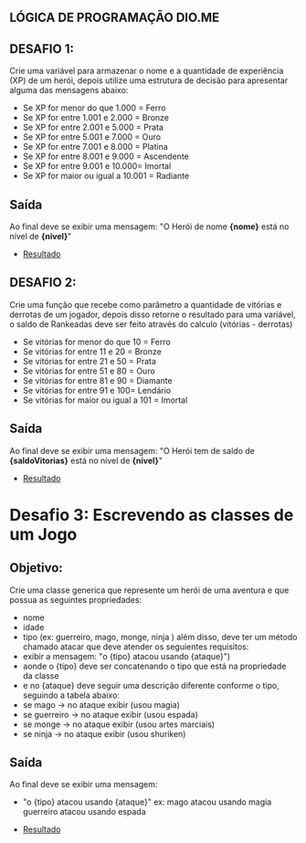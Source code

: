 ﻿## LÓGICA DE PROGRAMAÇÃO DIO.ME  
## DESAFIO 1: 
Crie uma variável para armazenar o nome e a quantidade de experiência (XP) de um herói, depois utilize uma estrutura de decisão para apresentar alguma das mensagens abaixo:
- Se XP for menor do que 1.000 = Ferro
- Se XP for entre 1.001 e 2.000 = Bronze
- Se XP for entre 2.001 e 5.000 = Prata
- Se XP for entre 5.001 e 7.000 = Ouro
- Se XP for entre 7.001 e 8.000 = Platina
- Se XP for entre 8.001 e 9.000 = Ascendente
- Se XP for entre 9.001 e 10.000= Imortal
- Se XP for maior ou igual a 10.001 = Radiante
## Saída
Ao final deve se exibir uma mensagem: "O Herói de nome **{nome}** está no nível de **{nivel}**"
* [Resultado](https://github.com/rmluisx/hero_journey/blob/main/index.js)

## DESAFIO 2:
Crie uma função que recebe como parâmetro a quantidade de vitórias e derrotas de um jogador, depois disso retorne o resultado para uma variável, o saldo de Rankeadas deve ser feito através do calculo (vitórias - derrotas)
- Se vitórias for menor do que 10 = Ferro
- Se vitórias for entre 11 e 20 = Bronze
- Se vitórias for entre 21 e 50 = Prata
- Se vitórias for entre 51 e 80 = Ouro
- Se vitórias for entre 81 e 90 = Diamante
- Se vitórias for entre 91 e 100= Lendário
- Se vitórias for maior ou igual a 101 = Imortal
## Saída
Ao final deve se exibir uma mensagem: "O Herói tem de saldo de **{saldoVitorias}** está no nível de **{nivel}**"
* [Resultado](https://github.com/rmluisx/hero_journey/blob/main/desafio2.js)

# Desafio 3: Escrevendo as classes de um Jogo
## Objetivo:
Crie uma classe generica que represente um herói de uma aventura e que possua as seguintes propriedades:
- nome
- idade
- tipo (ex: guerreiro, mago, monge, ninja )
além disso, deve ter um método chamado atacar que deve atender os seguientes requisitos:
- exibir a mensagem: "o {tipo} atacou usando {ataque}")
- aonde o {tipo} deve ser concatenando o tipo que está na propriedade da classe
- e no {ataque} deve seguir uma descrição diferente conforme o tipo, seguindo a tabela abaixo:
- se mago -> no ataque exibir (usou magia)
- se guerreiro -> no ataque exibir (usou espada)
- se monge -> no ataque exibir (usou artes marciais)
- se ninja -> no ataque exibir (usou shuriken)
## Saída
Ao final deve se exibir uma mensagem:
- "o {tipo} atacou usando {ataque}"
  ex: mago atacou usando magia
  guerreiro atacou usando espada
* [Resultado](https://github.com/rmluisx/hero_journey/blob/main/desafio3.js)
